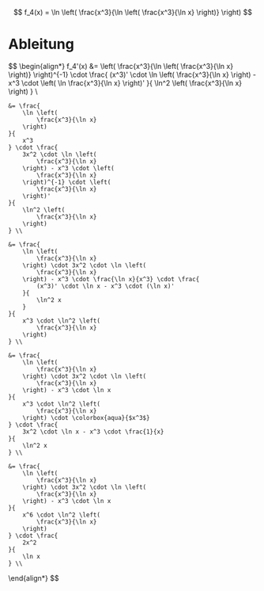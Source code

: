 $$
f_4(x) = \ln \left(
	\frac{x^3}{\ln \left(
		\frac{x^3}{\ln x}
	\right)}
\right)
$$

# Ableitung

$$
\begin{align*}
	f_4'(x) &= \left(
		\frac{x^3}{\ln \left(
			\frac{x^3}{\ln x}
		\right)}
	\right)^{-1} \cdot \frac{
		(x^3)' \cdot \ln \left(
			\frac{x^3}{\ln x}
		\right) - x^3 \cdot \left(
			\ln \frac{x^3}{\ln x}
		\right)'
	}{
		\ln^2 \left(
			\frac{x^3}{\ln x}
		\right)
	} \\

	&= \frac{
		\ln \left(
			\frac{x^3}{\ln x}
		\right)
	}{
		x^3
	} \cdot \frac{
		3x^2 \cdot \ln \left(
			\frac{x^3}{\ln x}
		\right) - x^3 \cdot \left(
			\frac{x^3}{\ln x}
		\right)^{-1} \cdot \left(
			\frac{x^3}{\ln x}
		\right)'
	}{
		\ln^2 \left(
			\frac{x^3}{\ln x}
		\right)
	} \\

	&= \frac{
		\ln \left(
			\frac{x^3}{\ln x}
		\right) \cdot 3x^2 \cdot \ln \left(
			\frac{x^3}{\ln x}
		\right) - x^3 \cdot \frac{\ln x}{x^3} \cdot \frac{
			(x^3)' \cdot \ln x - x^3 \cdot (\ln x)'
		}{
			\ln^2 x
		}
	}{
		x^3 \cdot \ln^2 \left(
			\frac{x^3}{\ln x}
		\right)
	} \\

	&= \frac{
		\ln \left(
			\frac{x^3}{\ln x}
		\right) \cdot 3x^2 \cdot \ln \left(
			\frac{x^3}{\ln x}
		\right) - x^3 \cdot \ln x
	}{
		x^3 \cdot \ln^2 \left(
			\frac{x^3}{\ln x}
		\right) \cdot \colorbox{aqua}{$x^3$}
	} \cdot \frac{
		3x^2 \cdot \ln x - x^3 \cdot \frac{1}{x}
	}{
		\ln^2 x
	} \\

	&= \frac{
		\ln \left(
			\frac{x^3}{\ln x}
		\right) \cdot 3x^2 \cdot \ln \left(
			\frac{x^3}{\ln x}
		\right) - x^3 \cdot \ln x
	}{
		x^6 \cdot \ln^2 \left(
			\frac{x^3}{\ln x}
		\right)
	} \cdot \frac{
		2x^2
	}{
		\ln x
	} \\

\end{align*}
$$
